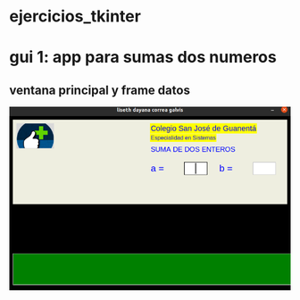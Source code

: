 # ejercicios_tkinter 
# gui 1: app para sumas dos numeros 
## ventana principal y frame datos 
![ventana principal y frame entrada](ventana_principal.png "ventana principal y frame entrada")